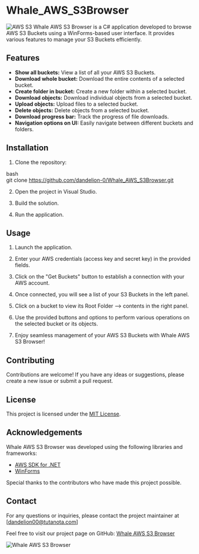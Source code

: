 # Whale_AWS_S3Browser

![AWS S3]([https://example.com/path/to/your/image.png](https://www.google.com/url?sa=i&url=https%3A%2F%2Fconnect.nuxeo.com%2Fnuxeo%2Fsite%2Fmarketplace%2Fpackage%2Famazon-s3-online-storage&psig=AOvVaw3zLRQnBO8ADBapiI5cUbiB&ust=1692960253897000&source=images&cd=vfe&opi=89978449&ved=0CA4QjRxqFwoTCPCd_MCP9YADFQAAAAAdAAAAABAE))
Whale AWS S3 Browser is a C# application developed to browse AWS S3 Buckets using a WinForms-based user interface. It provides various features to manage your S3 Buckets efficiently.

## Features

- **Show all buckets:** View a list of all your AWS S3 Buckets.
- **Download whole bucket:** Download the entire contents of a selected bucket.
- **Create folder in bucket:** Create a new folder within a selected bucket.
- **Download objects:** Download individual objects from a selected bucket.
- **Upload objects:** Upload files to a selected bucket.
- **Delete objects:** Delete objects from a selected bucket.
- **Download progress bar:** Track the progress of file downloads.
- **Navigation options on UI:** Easily navigate between different buckets and folders.

## Installation

1. Clone the repository:

bash <br>
git clone https://github.com/dandelion-0/Whale_AWS_S3Browser.git

2. Open the project in Visual Studio.

3. Build the solution.

4. Run the application.

## Usage

1. Launch the application.

2. Enter your AWS credentials (access key and secret key) in the provided fields.

3. Click on the "Get Buckets" button to establish a connection with your AWS account.

4. Once connected, you will see a list of your S3 Buckets in the left panel.

5. Click on a bucket to view its Root Folder --> contents in the right panel.

6. Use the provided buttons and options to perform various operations on the selected bucket or its objects.

7. Enjoy seamless management of your AWS S3 Buckets with Whale AWS S3 Browser!

## Contributing

Contributions are welcome! If you have any ideas or suggestions, please create a new issue or submit a pull request.

## License

This project is licensed under the [MIT License](LICENSE).

## Acknowledgements

Whale AWS S3 Browser was developed using the following libraries and frameworks:

- [AWS SDK for .NET](https://aws.amazon.com/sdk-for-net/)
- [WinForms](https://learn.microsoft.com/en-us/dotnet/desktop/winforms/?view=netdesktop-7.0&viewFallbackFrom=net-desktop-5.0)

Special thanks to the contributors who have made this project possible.

## Contact

For any questions or inquiries, please contact the project maintainer at [dandelion00@tutanota.com]

Feel free to visit our project page on GitHub: [Whale AWS S3 Browser](https://github.com/dandelion-0/Whale_AWS_S3Browser)

![Whale AWS S3 Browser]()
